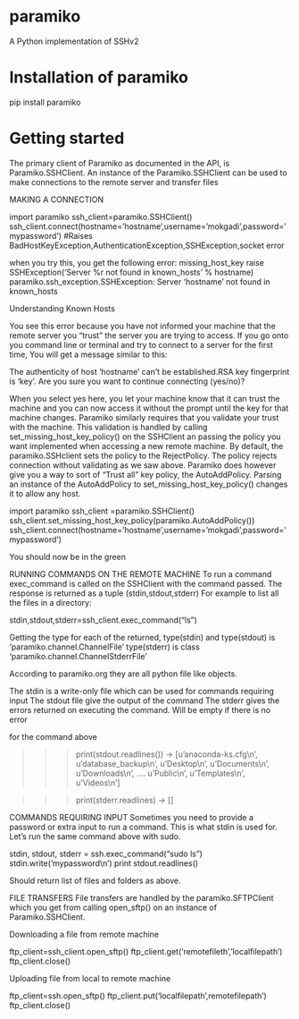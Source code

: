 # paramiko
A Python implementation of SSHv2

# Installation of paramiko
pip install paramiko

# Getting started

The primary client of Paramiko as documented in the API, is Paramiko.SSHClient. An instance of the Paramiko.SSHClient can be used to make connections to the remote server and transfer files

MAKING A CONNECTION

import paramiko
ssh_client=paramiko.SSHClient()
ssh_client.connect(hostname=’hostname’,username=’mokgadi’,password=’mypassword’)
#Raises BadHostKeyException,AuthenticationException,SSHException,socket error

when you try this, you get the following error:
missing_host_key raise SSHException(‘Server %r not found in known_hosts’ % hostname) paramiko.ssh_exception.SSHException: Server ‘hostname’ not found in known_hosts

Understanding Known Hosts

You see this error because you have not informed your machine that the remote server you “trust” the server you are trying to access. If you go onto you command line or terminal and try to connect to a server for the first time, You will get a message similar to this:

The authenticity of host ‘hostname’ can’t be established.RSA key fingerprint is ‘key’. Are you sure you want to continue connecting (yes/no)?

When you select yes here, you let your machine know that it can trust the machine and you can now access it without the prompt until the key for that machine changes.
Paramiko similarly requires that you validate your trust with the machine. This validation is handled by calling set_missing_host_key_policy() on the SSHClient an passing the policy you want implemented when accessing a new remote machine. By default, the paramiko.SSHclient sets the policy to the RejectPolicy. The policy rejects connection without validating as we saw above. Paramiko does however give you a way to sort of “Trust all” key policy, the AutoAddPolicy. Parsing an instance of the AutoAddPolicy to set_missing_host_key_policy() changes it to allow any host.

import paramiko
ssh_client =paramiko.SSHClient()
ssh_client.set_missing_host_key_policy(paramiko.AutoAddPolicy())
ssh_client.connect(hostname=’hostname’,username=’mokgadi’,password=’mypassword’)

You should now be in the green

RUNNING COMMANDS ON THE REMOTE MACHINE
To run a command exec_command is called on the SSHClient with the command passed. The response is returned as a tuple (stdin,stdout,stderr)
For example to list all the files in a directory:

stdin,stdout,stderr=ssh_client.exec_command(“ls”)

Getting the type for each of the returned,
type(stdin) and type(stdout) is ‘paramiko.channel.ChannelFile’
type(stderr) is class ‘paramiko.channel.ChannelStderrFile’

According to paramiko.org they are all python file like objects.

The stdin is a write-only file which can be used for commands requiring input
The stdout file give the output of the command
The stderr gives the errors returned on executing the command. Will be empty if there is no error

for the command above
>>>print(stdout.readlines()) → [u’anaconda-ks.cfg\n’, u’database_backup\n’, u’Desktop\n’, u’Documents\n’, u’Downloads\n’, …. u’Public\n’, u’Templates\n’, u’Videos\n’]

>>>print(stderr.readlines) → []

COMMANDS REQUIRING INPUT
Sometimes you need to provide a password or extra input to run a command. This is what stdin is used for. Let’s run the same command above with sudo.

stdin, stdout, stderr = ssh.exec_command(“sudo ls”)
stdin.write(‘mypassword\n’)
print stdout.readlines()

Should return list of files and folders as above.

FILE TRANSFERS
File transfers are handled by the paramiko.SFTPClient which you get from calling open_sftp() on an instance of Paramiko.SSHClient.

Downloading a file from remote machine

ftp_client=ssh_client.open_sftp()
ftp_client.get(‘remotefileth’,’localfilepath’)
ftp_client.close()

Uploading file from local to remote machine

ftp_client=ssh.open_sftp()
ftp_client.put(‘localfilepath’,remotefilepath’)
ftp_client.close()

